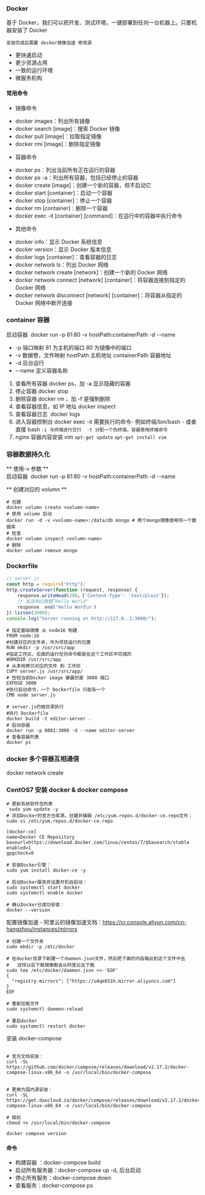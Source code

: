 ### Docker

基于 Docker，我们可以把开发、测试环境，一键部署到任何一台机器上。只要机器安装了 Docker

`安装完成后需要 docker镜像加速 修改源`

- 更快速启动
- 更少资源占用
- 一致的运行环境
- 微服务机构

#### 常用命令

- 镜像命令

* docker images：列出所有镜像
* docker search [image]：搜索 Docker 镜像
* docker pull [image]：拉取指定镜像
* docker rmi [image]：删除指定镜像

- 容器命令

* docker ps：列出当前所有正在运行的容器
* docker ps -a：列出所有容器，包括已经停止的容器
* docker create [image]：创建一个新的容器，但不启动它
* docker start [container]：启动一个容器
* docker stop [container]：停止一个容器
* docker rm [container]：删除一个容器
* docker exec -it [container] [command]：在运行中的容器中执行命令

- 其他命令

* docker info：显示 Docker 系统信息
* docker version：显示 Docker 版本信息
* docker logs [container]：查看容器的日志
* docker network ls：列出 Docker 网络
* docker network create [network]：创建一个新的 Docker 网络
* docker network connect [network] [container]：将容器连接到指定的 Docker 网络
* docker network disconnect [network] [container]：将容器从指定的 Docker 网络中断开连接

### container 容器

启动容器 ​​ docker run -p 81:80 -v hostPath:containerPath -d --name <container-name><image-name>

- -p 端口映射 81 为主机的端口 80 为镜像中的端口
- -v 数据卷，文件映射 hostPath 主机地址 containerPath 容器地址
- -d 后台运行
- --name 定义容器名称 ​​

1. 查看所有容器 ​​docker ps​​​，加 ​​-a​​ 显示隐藏的容器
2. 停止容器 ​​docker stop <container-id>​​
3. 删除容器 ​​docker rm <container-id> ​​​，加 ​​-f​​ 是强制删除
4. 查看容器信息，如 ​​IP​​​ 地址 ​​docker inspect <container-id>​​
5. 查看容器日志 ​​ docker logs <container-id>​​
6. 进入容器控制台 ​​docker exec -it <container-id> 需要执行的命令- 例如终端/bin/bash - 或者 直接 bash
   `-i 与终端进行交行  -t 分配一个伪终端，容器使用终端命令`
7. nginx 容器内容安装 vim `apt-get update` `apt-get install vim`

### 容器数据持久化

** 使用-v 参数 **  
启动容器 ​​ docker run -p 81:80 -v hostPath:containerPath -d --name <container-name><image-name>

** 创建对应的 volumn **

```shell
# 创建
docker volumn create <volumn-name>
# 使用 volumn 启动
docker run -d -v <volumn-name>:/data/db mongo # 两个mongo镜像使用同一个数据库
# 检查
docker volumn inspect <volumn-name>
# 删除
docker volumn remove mongo
```

### Dockerfile

```js
// server.js
const http = require("http");
http.createServer(function (request, response) {
    response.writeHead(200，{'Content-Type': 'text/plain'});
    // 发送响应数据“Hello World"
    response .end('Hello Word\n')
}).listen(3000);
console.log("Server running at http://127.0..1:3000/");
```

```shell
# 指定基础镜像 从 node16 构建
FROM node:16
#创建对应的文件夹，作为项目运行的位置
RUN mkdir -p /usr/src/app
#指定工作区，后面的运行任何命令都是在这个工作区中完成的
WORKDIR /usr/src/app
# 从本地拷贝对应的文件 到 工作区
COPY server.js /usr/src/app/
# 告知当前Docker image 暴露的是 3000 端口
EXPOSE 3000
#执行启动命令，一个 Dockerfile 只能有一个
CMD node server.js
```

```shell
# server.js的根目录执行
#执行 Dockerfile
docker build -t editor-server .
# 启动容器
docker run -p 8081:3000 -d --name editor-server
# 查看容器列表
docker ps
```

### docker 多个容器互相通信

docker network create <name>

### CentOS7 安装 docker & docker compose

```shell
# 更新系统软件包列表
 sudo yum update -y
# 添加Docker的官方仓库源。创建并编辑 /etc/yum.repos.d/docker-ce.repo文件：
sudo vi /etc/yum.repos.d/docker-ce.repo

[docker-ce]
name=Docker CE Repository
baseurl=https://download.docker.com/linux/centos/7/$basearch/stable
enabled=1
gpgcheck=0

# 安装Docker引擎：
sudo yum install docker-ce -y

# 启动Docker服务并设置开机自启动：
sudo systemctl start docker
sudo systemctl enable docker

# 确认Docker已成功安装：
docker --version
```

配置镜像加速 - 阿里云的镜像加速文档：https://cr.console.aliyun.com/cn-hangzhou/instances/mirrors

```shell
# 创建一个文件夹
sudo mkdir -p /etc/docker

# 在docker目录下新建一个daemon.json文件，然后把下面的内容输出到这个文件中去
#   这样以后下载镜像都会从阿里云去下载
sudo tee /etc/docker/daemon.json <<-'EOF'
{
  "registry-mirrors": ["https://u4qe651h.mirror.aliyuncs.com"]
}
EOF

# 重新加载文件
sudo systemctl daemon-reload

# 重启docker
sudo systemctl restart docker

```

安装 docker-compose

```shell

# 官方文档安装：
curl -SL https://github.com/docker/compose/releases/download/v2.17.2/docker-compose-linux-x86_64 -o /usr/local/bin/docker-compose


# 更换为国内源安装：
curl -SL https://get.daocloud.io/docker/compose/releases/download/v2.17.2/docker-compose-linux-x86_64 -o /usr/local/bin/docker-compose

# 赋权
chmod +x /usr/local/bin/docker-compose

docker compose version
```

#### 命令

- 构建容器 ：docker-compose build
- 启动所有服务器：docker-compose up -d, 后台启动
- 停止所有服务：docker-compose down
- 查看服务：docker-compose ps

